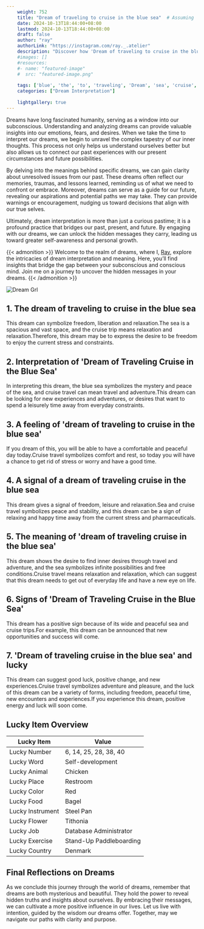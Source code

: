 ```yaml
---
    weight: 752
    title: "Dream of traveling to cruise in the blue sea"  # Assuming 'title' column exists
    date: 2024-10-13T18:44:00+08:00
    lastmod: 2024-10-13T18:44:00+08:00
    draft: false
    author: "ray"
    authorLink: "https://instagram.com/ray._.atelier"
    description: "Discover how 'Dream of traveling to cruise in the blue sea' can interpret your future and uncover its significant meanings in your life."
    #images: []
    #resources:
    #- name: "featured-image"
    #  src: "featured-image.png"
    
    tags: ['blue', 'the', 'to', 'traveling', 'Dream', 'sea', 'cruise', 'in', 'of']
    categories: ["Dream Interpretation"]
    
    lightgallery: true
---
```

    
Dreams have long fascinated humanity, serving as a window into our subconscious. Understanding and analyzing dreams can provide valuable insights into our emotions, fears, and desires. When we take the time to interpret our dreams, we begin to unravel the complex tapestry of our inner thoughts. This process not only helps us understand ourselves better but also allows us to connect our past experiences with our present circumstances and future possibilities.

By delving into the meanings behind specific dreams, we can gain clarity about unresolved issues from our past. These dreams often reflect our memories, traumas, and lessons learned, reminding us of what we need to confront or embrace. Moreover, dreams can serve as a guide for our future, revealing our aspirations and potential paths we may take. They can provide warnings or encouragement, nudging us toward decisions that align with our true selves.

Ultimately, dream interpretation is more than just a curious pastime; it is a profound practice that bridges our past, present, and future. By engaging with our dreams, we can unlock the hidden messages they carry, leading us toward greater self-awareness and personal growth.

{{< admonition >}}
Welcome to the realm of dreams, where I, [Ray](https://instagram.com/ray._.atelier), explore the intricacies of dream interpretation and meaning. Here, you’ll find insights that bridge the gap between your subconscious and conscious mind. Join me on a journey to uncover the hidden messages in your dreams.
{{< /admonition >}}

![Dream Grl](https://cdn.pixabay.com/photo/2017/11/02/03/35/gothic-2910057_1280.jpg "Dream Grl")

## 1. The dream of traveling to cruise in the blue sea
This dream can symbolize freedom, liberation and relaxation.The sea is a spacious and vast space, and the cruise trip means relaxation and relaxation.Therefore, this dream may be to express the desire to be freedom to enjoy the current stress and constraints.

## 2. Interpretation of 'Dream of Traveling Cruise in the Blue Sea'
In interpreting this dream, the blue sea symbolizes the mystery and peace of the sea, and cruise travel can mean travel and adventure.This dream can be looking for new experiences and adventures, or desires that want to spend a leisurely time away from everyday constraints.

## 3. A feeling of 'dream of traveling to cruise in the blue sea'
If you dream of this, you will be able to have a comfortable and peaceful day today.Cruise travel symbolizes comfort and rest, so today you will have a chance to get rid of stress or worry and have a good time.

## 4. A signal of a dream of traveling cruise in the blue sea
This dream gives a signal of freedom, leisure and relaxation.Sea and cruise travel symbolizes peace and stability, and this dream can be a sign of relaxing and happy time away from the current stress and pharmaceuticals.

## 5. The meaning of 'dream of traveling cruise in the blue sea'
This dream shows the desire to find inner desires through travel and adventure, and the sea symbolizes infinite possibilities and free conditions.Cruise travel means relaxation and relaxation, which can suggest that this dream needs to get out of everyday life and have a new eye on life.

## 6. Signs of 'Dream of Traveling Cruise in the Blue Sea'
This dream has a positive sign because of its wide and peaceful sea and cruise trips.For example, this dream can be announced that new opportunities and success will come.

## 7. 'Dream of traveling cruise in the blue sea' and lucky
This dream can suggest good luck, positive change, and new experiences.Cruise travel symbolizes adventure and pleasure, and the luck of this dream can be a variety of forms, including freedom, peaceful time, new encounters and experiences.If you experience this dream, positive energy and luck will soon come.

## Lucky Item Overview
| Lucky Item          | Value              |
|---------------|--------------------|
| Lucky Number        | 6, 14, 25, 28, 38, 40  |
| Lucky Word          | Self-development |
| Lucky Animal        | Chicken |
| Lucky Place         | Restroom     |
| Lucky Color         | Red     |
| Lucky Food          | Bagel      |
| Lucky Instrument    | Steel Pan |
| Lucky Flower        | Tithonia    |
| Lucky Job           | Database Administrator       |
| Lucky Exercise      | Stand-Up Paddleboarding  |
| Lucky Country       | Denmark    |


##  Final Reflections on Dreams

As we conclude this journey through the world of dreams, remember that dreams are both mysterious and beautiful. They hold the power to reveal hidden truths and insights about ourselves. By embracing their messages, we can cultivate a more positive influence in our lives. Let us live with intention, guided by the wisdom our dreams offer. Together, may we navigate our paths with clarity and purpose.
